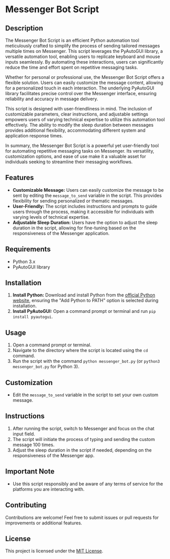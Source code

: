 # Messenger Bot Script

## Description
The Messenger Bot Script is an efficient Python automation tool meticulously crafted to simplify the process of sending tailored messages multiple times on Messenger. This script leverages the PyAutoGUI library, a versatile automation tool, enabling users to replicate keyboard and mouse inputs seamlessly. By automating these interactions, users can significantly reduce the time and effort spent on repetitive messaging tasks.

Whether for personal or professional use, the Messenger Bot Script offers a flexible solution. Users can easily customize the message content, allowing for a personalized touch in each interaction. The underlying PyAutoGUI library facilitates precise control over the Messenger interface, ensuring reliability and accuracy in message delivery.

This script is designed with user-friendliness in mind. The inclusion of customizable parameters, clear instructions, and adjustable settings empowers users of varying technical expertise to utilize this automation tool effectively. The ability to modify the sleep duration between messages provides additional flexibility, accommodating different system and application response times.

In summary, the Messenger Bot Script is a powerful yet user-friendly tool for automating repetitive messaging tasks on Messenger. Its versatility, customization options, and ease of use make it a valuable asset for individuals seeking to streamline their messaging workflows.

## Features
- **Customizable Message:** Users can easily customize the message to be sent by editing the `message_to_send` variable in the script. This provides flexibility for sending personalized or thematic messages.
- **User-Friendly:** The script includes instructions and prompts to guide users through the process, making it accessible for individuals with varying levels of technical expertise.
- **Adjustable Sleep Duration:** Users have the option to adjust the sleep duration in the script, allowing for fine-tuning based on the responsiveness of the Messenger application.

## Requirements
- Python 3.x
- PyAutoGUI library

## Installation
1. **Install Python:** Download and install Python from the [official Python website](https://www.python.org/downloads/), ensuring the "Add Python to PATH" option is selected during installation.
2. **Install PyAutoGUI:** Open a command prompt or terminal and run `pip install pyautogui`.

## Usage
1. Open a command prompt or terminal.
2. Navigate to the directory where the script is located using the `cd` command.
3. Run the script with the command `python messenger_bot.py` (or `python3 messenger_bot.py` for Python 3).

## Customization
- Edit the `message_to_send` variable in the script to set your own custom message.

## Instructions
1. After running the script, switch to Messenger and focus on the chat input field.
2. The script will initiate the process of typing and sending the custom message 100 times.
3. Adjust the sleep duration in the script if needed, depending on the responsiveness of the Messenger app.

## Important Note
- Use this script responsibly and be aware of any terms of service for the platforms you are interacting with.

## Contributing
Contributions are welcome! Feel free to submit issues or pull requests for improvements or additional features.

## License
This project is licensed under the [MIT License](LICENSE).
